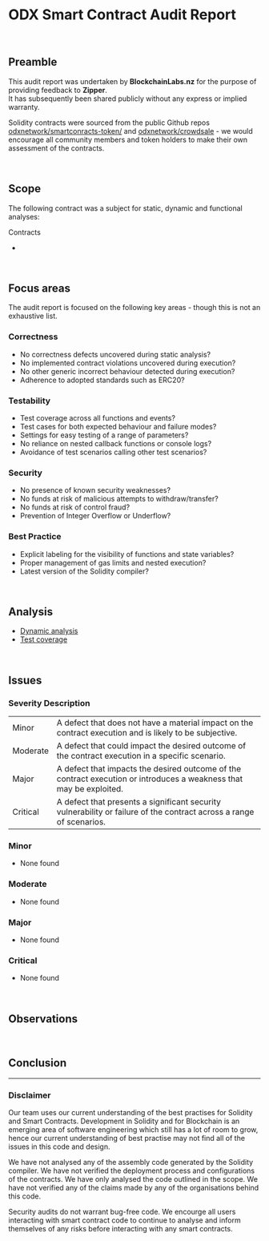 # ODX Smart Contract Audit Report
<br>

## Preamble
This audit report was undertaken by <b>BlockchainLabs.nz</b> for the purpose of providing feedback to <b>Zipper</b>. <br>It has subsequently been shared publicly without any express or implied warranty.

Solidity contracts were sourced from the public Github repos [odxnetwork/smartconracts-token/](https://github.com/odxnetwork/smartconracts-token/tree/1af271d30db56b913b5c88df21920275259ab057) and [odxnetwork/crowdsale](https://github.com/odxnetwork/smartcontracts-crowdsale/tree/1ee8304974981ad701f6f1e901c8cc9691734808) - we would encourage all community members and token holders to make their own assessment of the contracts.

<br>

## Scope
The following contract was a subject for static, dynamic and functional analyses:

Contracts
  - []()
<br>

## Focus areas
The audit report is focused on the following key areas - though this is not an exhaustive list.


### Correctness
- No correctness defects uncovered during static analysis?
- No implemented contract violations uncovered during execution?
- No other generic incorrect behaviour detected during execution?
- Adherence to adopted standards such as ERC20?

### Testability
- Test coverage across all functions and events?
- Test cases for both expected behaviour and failure modes?
- Settings for easy testing of a range of parameters?
- No reliance on nested callback functions or console logs?
- Avoidance of test scenarios calling other test scenarios?

### Security
- No presence of known security weaknesses?
- No funds at risk of malicious attempts to withdraw/transfer?
- No funds at risk of control fraud?
- Prevention of Integer Overflow or Underflow?

### Best Practice
- Explicit labeling for the visibility of functions and state variables?
- Proper management of gas limits and nested execution?
- Latest version of the Solidity compiler?

<br>

## Analysis

- [Dynamic analysis](dynamic-analysis.md)
- [Test coverage](test-coverage.md)

<br>

## Issues

### Severity Description
<table>
<tr>
  <td>Minor</td>
  <td>A defect that does not have a material impact on the contract execution and is likely to be subjective.</td>
</tr>
<tr>
  <td>Moderate</td>
  <td>A defect that could impact the desired outcome of the contract execution in a specific scenario.</td>
</tr>
<tr>
  <td>Major</td>
  <td> A defect that impacts the desired outcome of the contract execution or introduces a weakness that may be exploited.</td>
</tr>
<tr>
  <td>Critical</td>
  <td>A defect that presents a significant security vulnerability or failure of the contract across a range of scenarios.</td>
</tr>
</table>

### Minor
- None found

### Moderate
- None found

### Major
- None found

### Critical
- None found

<br>

## Observations

<br>

## Conclusion


<hr>

### Disclaimer

Our team uses our current understanding of the best practises for Solidity and Smart Contracts. Development in Solidity and for Blockchain is an emerging area of software engineering which still has a lot of room to grow, hence our current understanding of best practise may not find all of the issues in this code and design.

We have not analysed any of the assembly code generated by the Solidity compiler. We have not verified the deployment process and configurations of the contracts. We have only analysed the code outlined in the scope. We have not verified any of the claims made by any of the organisations behind this code.

Security audits do not warrant bug-free code. We encourge all users interacting with smart contract code to continue to analyse and inform themselves of any risks before interacting with any smart contracts.

